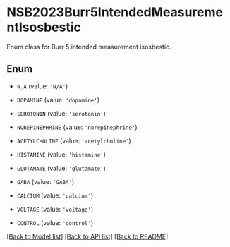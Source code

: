 # NSB2023Burr5IntendedMeasurementIsosbestic

Enum class for Burr 5 intended measurement isosbestic.

## Enum

* `N_A` (value: `'N/A'`)

* `DOPAMINE` (value: `'dopamine'`)

* `SEROTONIN` (value: `'serotonin'`)

* `NOREPINEPHRINE` (value: `'norepinephrine'`)

* `ACETYLCHOLINE` (value: `'acetylcholine'`)

* `HISTAMINE` (value: `'histamine'`)

* `GLUTAMATE` (value: `'glutamate'`)

* `GABA` (value: `'GABA'`)

* `CALCIUM` (value: `'calcium'`)

* `VOLTAGE` (value: `'voltage'`)

* `CONTROL` (value: `'control'`)

[[Back to Model list]](../README.md#documentation-for-models) [[Back to API list]](../README.md#documentation-for-api-endpoints) [[Back to README]](../README.md)


